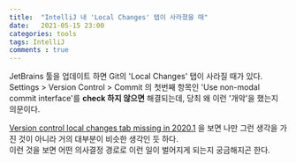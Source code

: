 ```yaml
---
title:  "IntelliJ 내 'Local Changes' 탭이 사라졌을 때"
date:   2021-05-15 23:00
categories: tools
tags: IntelliJ
comments : true
---
```


JetBrains 툴을 업데이트 하면 Git의 'Local Changes' 탭이 사라질 때가 있다.  
Settings > Version Control > Commit 의 첫번째 항목인 'Use non-modal commit interface'를 **check 하지 않으면** 해결되는데, 당최 왜 이런 '개악'을 했는지 의문이다.

[Version control local changes tab missing in 2020.1](https://intellij-support.jetbrains.com/hc/en-us/community/posts/360008229959-Version-control-local-changes-tab-missing-in-2020-1) 을 보면 나만 그런 생각을 가진 것이 아니라 거의 대부분이 비슷한 생각인 듯 하다.  
이런 것을 보면 어떤 의사결정 경로로 이런 일이 벌어지게 되는지 궁금해지곤 한다.

